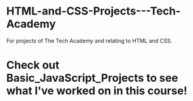 # HTML-and-CSS-Projects---Tech-Academy
For projects of The Tech Academy and relating to HTML and CSS.


# Check out Basic_JavaScript_Projects to see what I've worked on in this course!
